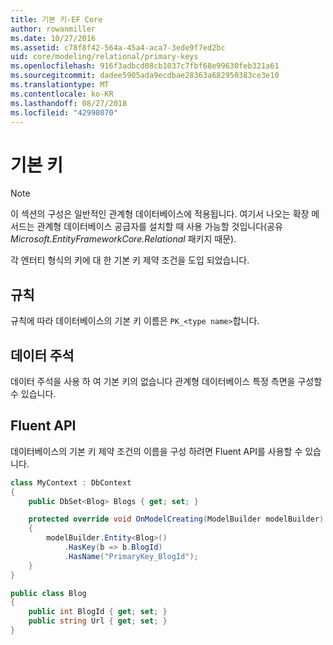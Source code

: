 ```yaml
---
title: 기본 키-EF Core
author: rowanmiller
ms.date: 10/27/2016
ms.assetid: c78f8f42-564a-45a4-aca7-3ede9f7ed2bc
uid: core/modeling/relational/primary-keys
ms.openlocfilehash: 916f3adbcd08cb1037c7fbf68e99630feb321a61
ms.sourcegitcommit: dadee5905ada9ecdbae28363a682950383ce3e10
ms.translationtype: MT
ms.contentlocale: ko-KR
ms.lasthandoff: 08/27/2018
ms.locfileid: "42998070"
---
```

# <a name="primary-keys"></a>기본 키

> [!NOTE]  
> 이 섹션의 구성은 일반적인 관계형 데이터베이스에 적용됩니다. 여기서 나오는 확장 메서드는 관계형 데이터베이스 공급자를 설치할 때 사용 가능할 것입니다(공유 *Microsoft.EntityFrameworkCore.Relational* 패키지 때문).

각 엔터티 형식의 키에 대 한 기본 키 제약 조건을 도입 되었습니다.

## <a name="conventions"></a>규칙

규칙에 따라 데이터베이스의 기본 키 이름은 `PK_<type name>`합니다.

## <a name="data-annotations"></a>데이터 주석

데이터 주석을 사용 하 여 기본 키의 없습니다 관계형 데이터베이스 특정 측면을 구성할 수 있습니다.

## <a name="fluent-api"></a>Fluent API

데이터베이스의 기본 키 제약 조건의 이름을 구성 하려면 Fluent API를 사용할 수 있습니다.

<!-- [!code-csharp[Main](samples/core/relational/Modeling/FluentAPI/Samples/Relational/KeyName.cs?highlight=9)] -->
``` csharp
class MyContext : DbContext
{
    public DbSet<Blog> Blogs { get; set; }

    protected override void OnModelCreating(ModelBuilder modelBuilder)
    {
        modelBuilder.Entity<Blog>()
            .HasKey(b => b.BlogId)
            .HasName("PrimaryKey_BlogId");
    }
}

public class Blog
{
    public int BlogId { get; set; }
    public string Url { get; set; }
}
```
